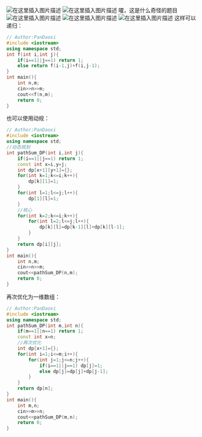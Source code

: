 ![在这里插入图片描述](https://pic.2ge.org/cdn/?url=https://img-blog.csdnimg.cn/e719167979184b0c9aad7ddbe18f9698.png?x-oss-process=image/watermark,type_d3F5LXplbmhlaQ,shadow_50,text_Q1NETiBA5r2Y6YGT54a5,size_20,color_FFFFFF,t_70,g_se,x_16)
![在这里插入图片描述](https://pic.2ge.org/cdn/?url=https://img-blog.csdnimg.cn/a20200d89b5e4d3c87da1c4a95b17b79.png?x-oss-process=image/watermark,type_d3F5LXplbmhlaQ,shadow_50,text_Q1NETiBA5r2Y6YGT54a5,size_20,color_FFFFFF,t_70,g_se,x_16)
嚯，这是什么奇怪的题目![在这里插入图片描述](https://pic.2ge.org/cdn/?url=https://img-blog.csdnimg.cn/0b27e9369c7d4999b075b98ffb4cfb9c.png?x-oss-process=image/watermark,type_d3F5LXplbmhlaQ,shadow_50,text_Q1NETiBA5r2Y6YGT54a5,size_20,color_FFFFFF,t_70,g_se,x_16)
![在这里插入图片描述](https://pic.2ge.org/cdn/?url=https://img-blog.csdnimg.cn/d792879c75aa4af68a9a9dd52c8f74d5.png?x-oss-process=image/watermark,type_d3F5LXplbmhlaQ,shadow_50,text_Q1NETiBA5r2Y6YGT54a5,size_20,color_FFFFFF,t_70,g_se,x_16)
![在这里插入图片描述](https://pic.2ge.org/cdn/?url=https://img-blog.csdnimg.cn/3b3c39b1722244d5a51c689f5c1bb567.png)
这样可以递归：

```cpp
// Author:PanDaoxi
#include <iostream>
using namespace std;
int f(int i,int j){
	if(i==1||j==1) return 1;
	else return f(i-1,j)+f(i,j-1);
}
int main(){
	int n,m;
	cin>>n>>m;
	cout<<f(n,m);
	return 0;
} 
```
也可以使用动规：

```cpp
// Author:PanDaoxi
#include <iostream>
using namespace std;
//动态规划 
int pathSum_DP(int i,int j){
	if(i==1||j==1) return 1;
	const int x=i,y=j;
	int dp[x+1][y+1]={};
	for(int k=1;k<=i;k++){
		dp[k][1]=1;
	}
	for(int l=1;l<=j;l++){
		dp[1][l]=1;
	}
	//核心
	for(int k=2;k<=i;k++){
		for(int l=2;l<=j;l++){
			dp[k][l]=dp[k-1][l]+dp[k][l-1];
		}
	} 
	return dp[i][j];
}
int main(){
	int n,m;
	cin>>n>>m;
	cout<<pathSum_DP(n,m);
	return 0;
} 
```
再次优化为一维数组：

```cpp
// Author:PanDaoxi
#include <iostream>
using namespace std;
int pathSum_DP(int m,int n){
	if(m==1||n==1) return 1;
	const int x=n;
	//再次优化
	int dp[x+1]={};
	for(int i=1;i<=m;i++){
		for(int j=1;j<=n;j++){
			if(i==1||j==1) dp[j]=1;
			else dp[j]=dp[j]+dp[j-1]; 
		}
	} 
	return dp[n];
}
int main(){
	int m,n;
	cin>>m>>n;
	cout<<pathSum_DP(m,n);
	return 0;
}
```


